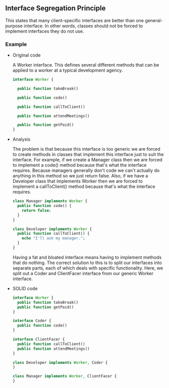 ## Interface Segregation Principle
This states that many client-specific interfaces are better than one general-purpose interface. In other words, classes should not be forced to implement interfaces they do not use.

### Example

- Original code

  A Worker interface. This defines several different methods that can be applied to a worker at a typical development agency.
  ``` php
  interface Worker {

    public function takeBreak()

    public function code()

    public function callToClient()

    public function attendMeetings()

    public function getPaid()
  }
  ```
  
- Analysis
  
  The problem is that because this interface is too generic we are forced to create methods in classes that implement this interface just to suit the interface. 
  For example, if we create a Manager class then we are forced to implement a code() method because that's what the interface requires. Because managers generally don't code we can't actually do anything in this method so we just return false.
  Also, if we have a Developer class that implements Worker then we are forced to implement a callToClient() method because that's what the interface requires.
  
  ``` php
  class Manager implements Worker {
    public function code() {
      return false;
    }
  }
  
  class Developer implements Worker {
    public function callToClient() {
      echo "I'll ask my manager.";
    }
  }
  ```
  
  Having a fat and bloated interface means having to implement methods that do nothing.
  The correct solution to this is to split our interfaces into separate parts, each of which deals with specific functionality. 
  Here, we split out a Coder and ClientFacer interface from our generic Worker interface.


- SOLID code
  
  ``` php
  interface Worker {
    public function takeBreak()
    public function getPaid()
  }

  interface Coder {
    public function code()
  }

  interface ClientFacer {
    public function callToClient()
    public function attendMeetings()
  }
  
  class Developer implements Worker, Coder {
  }

  class Manager implements Worker, ClientFacer {
  }
  ```
